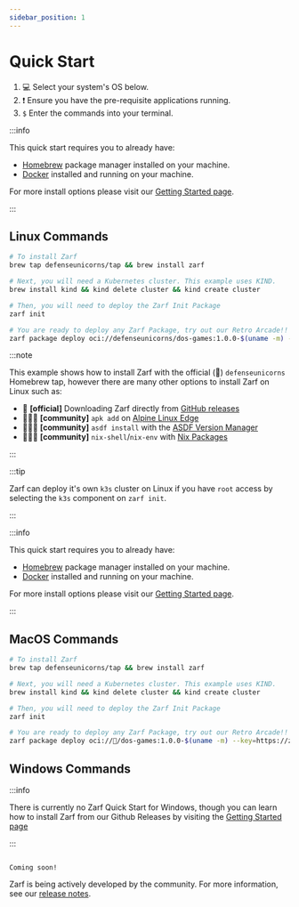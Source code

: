 ```yaml
---
sidebar_position: 1
---
```


# Quick Start

1. 💻 Select your system's OS below.
2. ❗ Ensure you have the pre-requisite applications running.
3. `$` Enter the commands into your terminal.

<Tabs>
<TabItem value="Linux">

:::info

This quick start requires you to already have:

- [Homebrew](https://brew.sh/) package manager installed on your machine.
- [Docker](https://www.docker.com/) installed and running on your machine.

For more install options please visit our [Getting Started page](./2-getting-started/index.md).

:::

## Linux Commands

```bash
# To install Zarf
brew tap defenseunicorns/tap && brew install zarf

# Next, you will need a Kubernetes cluster. This example uses KIND.
brew install kind && kind delete cluster && kind create cluster

# Then, you will need to deploy the Zarf Init Package
zarf init

# You are ready to deploy any Zarf Package, try out our Retro Arcade!!
zarf package deploy oci://defenseunicorns/dos-games:1.0.0-$(uname -m) --key=https://zarf.dev/cosign.pub
```

:::note

This example shows how to install Zarf with the official (📜) `defenseunicorns` Homebrew tap, however there are many other options to install Zarf on Linux such as:

- 📜 **[official]** Downloading Zarf directly from [GitHub releases](https://github.com/defenseunicorns/zarf/releases)
- 🧑‍🤝‍🧑 **[community]** `apk add` on [Alpine Linux Edge](https://pkgs.alpinelinux.org/package/edge/testing/x86_64/zarf)
- 🧑‍🤝‍🧑 **[community]** `asdf install` with the [ASDF Version Manager](https://github.com/defenseunicorns/asdf-zarf)
- 🧑‍🤝‍🧑 **[community]** `nix-shell`/`nix-env` with [Nix Packages](https://search.nixos.org/packages?channel=23.05&show=zarf&from=0&size=50&sort=relevance&type=packages&query=zarf)

:::

:::tip

Zarf can deploy it's own `k3s` cluster on Linux if you have `root` access by selecting the `k3s` component on `zarf init`.

:::

</TabItem>
<TabItem value="macOS">

:::info

This quick start requires you to already have:

- [Homebrew](https://brew.sh/) package manager installed on your machine.
- [Docker](https://www.docker.com/) installed and running on your machine.

For more install options please visit our [Getting Started page](./2-getting-started/index.md).

:::

## MacOS Commands

```bash
# To install Zarf
brew tap defenseunicorns/tap && brew install zarf

# Next, you will need a Kubernetes cluster. This example uses KIND.
brew install kind && kind delete cluster && kind create cluster

# Then, you will need to deploy the Zarf Init Package
zarf init

# You are ready to deploy any Zarf Package, try out our Retro Arcade!!
zarf package deploy oci://🦄/dos-games:1.0.0-$(uname -m) --key=https://zarf.dev/cosign.pub
```

</TabItem>
<TabItem value="Windows">

## Windows Commands


:::info

There is currently no Zarf Quick Start for Windows, though you can learn how to install Zarf from our Github Releases by visiting the [Getting Started page](./2-getting-started/index.md#downloading-from-github-releases)

:::

```text

Coming soon!

```

</TabItem>
</Tabs>

Zarf is being actively developed by the community. For more information, see our [release notes](https://github.com/defenseunicorns/zarf/releases).
